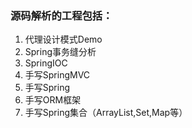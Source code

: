 ### 源码解析的工程包括：
1. 代理设计模式Demo
1. Spring事务缝分析
2. SpringIOC
3. 手写SpringMVC
4. 手写Spring
5. 手写ORM框架
6. 手写Spring集合（ArrayList,Set,Map等）